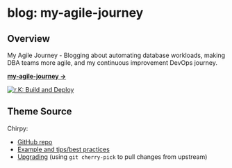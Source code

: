 # blog: my-agile-journey

## Overview

My Agile Journey - Blogging about automating database workloads, making DBA teams more agile, and my continuous improvement DevOps journey.

[**my-agile-journey →**](https://rkkoranteng.github.io/my-agile-journey/)

[![r.K: Build and Deploy](https://github.com/RKKoranteng/my-agile-journey/actions/workflows/jekyll.yml/badge.svg?branch=main)](https://github.com/RKKoranteng/my-agile-journey/actions/workflows/jekyll.yml)

## Theme Source

Chirpy:

* [GitHub repo](https://github.com/cotes2020/jekyll-theme-chirpy)
* [Example and tips/best practices](https://chirpy.cotes.page/)
* [Upgrading](#upgrading-the-theme) (using `git cherry-pick` to pull changes from upstream)
